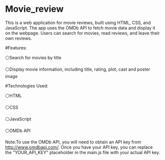 # Movie_review

This is a web application for movie reviews, built using HTML, CSS, and JavaScript. The app uses the OMDb API to fetch movie data and display it on the webpage. Users can search for movies, read reviews, and leave their own reviews.

#Features:

⚪Search for movies by title

⚪Display movie information, including title, rating, plot, cast and poster image

#Technologies Used:

⚪HTML

⚪CSS

⚪JavaScript

⚪OMDb API

Note:To use the OMDb API, you will need to obtain an API key from http://www.omdbapi.com/. Once you have your API key, you can replace the "YOUR_API_KEY" placeholder in the main.js file with your actual API key.
